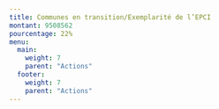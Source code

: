 ```yaml
---
title: Communes en transition/Exemplarité de l’EPCI
montant: 9508562
pourcentage: 22%
menu:
  main:
    weight: 7
    parent: "Actions"
  footer:
    weight: 7
    parent: "Actions"
---
```


<!-- 13 actions pour cette seule partie, et peu d'impact prévu -->

